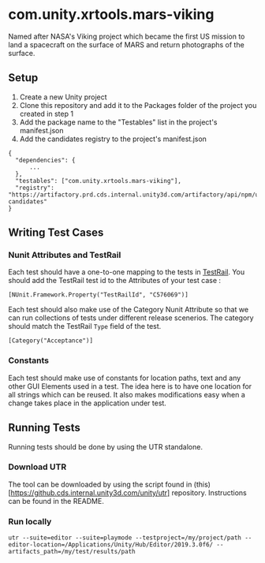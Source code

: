 # com.unity.xrtools.mars-viking
Named after NASA's Viking project which became the first US mission to land a spacecraft on the surface of MARS and return photographs of the surface.

## Setup
1. Create a new Unity project
2. Clone this repository and add it to the Packages folder of the project you created in step 1
3. Add the package name to the "Testables" list in the project's manifest.json
4. Add the candidates registry to the project's manifest.json

```
{
  "dependencies": {
      ...
  },
  "testables": ["com.unity.xrtools.mars-viking"],
  "registry": "https://artifactory.prd.cds.internal.unity3d.com/artifactory/api/npm/upm-candidates"
}
```

## Writing Test Cases
### Nunit Attributes and TestRail
Each test should have a one-to-one mapping to the tests in [TestRail](http://qatestrail.hq.unity3d.com/index.php?/suites/view/5708).  You should add the TestRail test id to the Attributes of your test case :

```
[NUnit.Framework.Property("TestRailId", "C576069")]
```

Each test should also make use of the Category Nunit Attribute so that we can run collections of tests under different release scenerios.  The category should match the TestRail `Type` field of the test.

```
[Category("Acceptance")]
```

### Constants
Each test should make use of constants for location paths, text and any other GUI Elements used in a test.  The idea here is to have one location for all strings which can be reused.  It also makes modifications easy when a change takes place in the application under test.

## Running Tests
Running tests should be done by using the UTR standalone.

### Download UTR
The tool can be downloaded by using the script found in (this)[https://github.cds.internal.unity3d.com/unity/utr] repository.  Instructions can be found in the README.

### Run locally
```
utr --suite=editor --suite=playmode --testproject=/my/project/path --editor-location=/Applications/Unity/Hub/Editor/2019.3.0f6/ --artifacts_path=/my/test/results/path
```